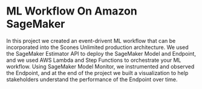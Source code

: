 # ML Workflow On Amazon SageMaker

In this project we created an event-drivent ML workflow that can be incorporated into the Scones Unlimited production architecture. We used the SageMaker Estimator API to deploy the SageMaker Model and Endpoint, and we used AWS Lambda and Step Functions to orchestrate your ML workflow. Using SageMaker Model Monitor, we instrumented and observed the Endpoint, and at the end of the project we built a visualization to help stakeholders understand the performance of the Endpoint over time. 
